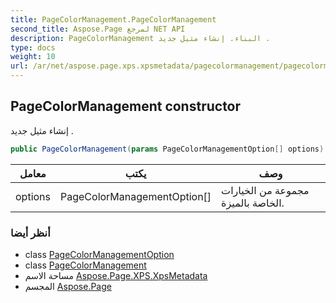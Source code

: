 ```yaml
---
title: PageColorManagement.PageColorManagement
second_title: Aspose.Page لمرجع NET API
description: PageColorManagement البناء. إنشاء مثيل جديد .
type: docs
weight: 10
url: /ar/net/aspose.page.xps.xpsmetadata/pagecolormanagement/pagecolormanagement/
---
```

## PageColorManagement constructor

إنشاء مثيل جديد .

```csharp
public PageColorManagement(params PageColorManagementOption[] options)
```

| معامل | يكتب | وصف |
| --- | --- | --- |
| options | PageColorManagementOption[] | مجموعة من الخيارات الخاصة بالميزة. |

### أنظر أيضا

* class [PageColorManagementOption](../../pagecolormanagement.pagecolormanagementoption/)
* class [PageColorManagement](../)
* مساحة الاسم [Aspose.Page.XPS.XpsMetadata](../../pagecolormanagement/)
* المجسم [Aspose.Page](../../../)


